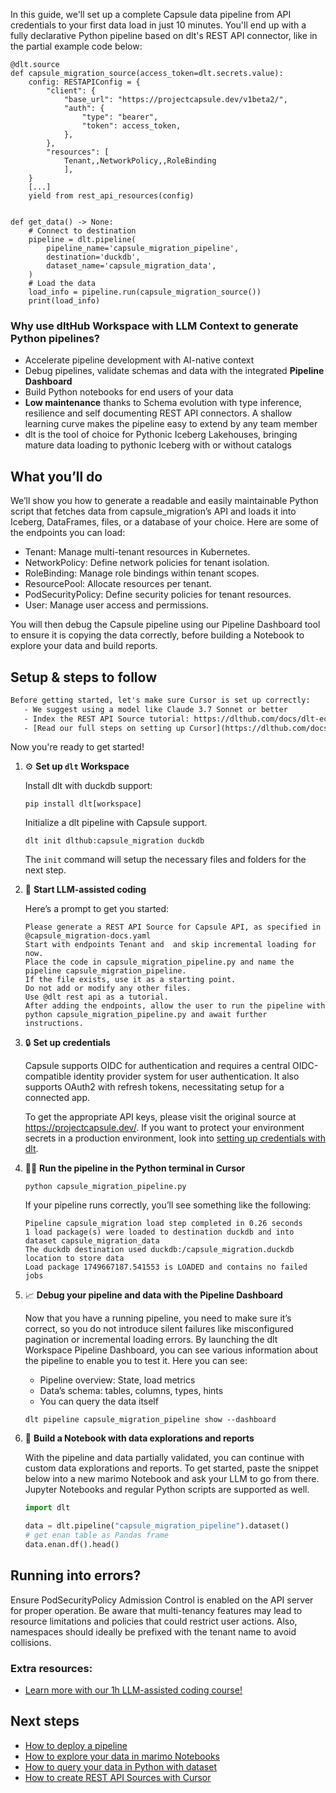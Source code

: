 In this guide, we'll set up a complete Capsule data pipeline from API credentials to your first data load in just 10 minutes. You'll end up with a fully declarative Python pipeline based on dlt's REST API connector, like in the partial example code below:

```python-outcome
@dlt.source
def capsule_migration_source(access_token=dlt.secrets.value):
    config: RESTAPIConfig = {
        "client": {
            "base_url": "https://projectcapsule.dev/v1beta2/",
            "auth": {
                "type": "bearer",
                "token": access_token,
            },
        },
        "resources": [
            Tenant,,NetworkPolicy,,RoleBinding
            ],
    }
    [...]
    yield from rest_api_resources(config)


def get_data() -> None:
    # Connect to destination
    pipeline = dlt.pipeline(
        pipeline_name='capsule_migration_pipeline',
        destination='duckdb',
        dataset_name='capsule_migration_data', 
    )
    # Load the data
    load_info = pipeline.run(capsule_migration_source())
    print(load_info) 
```

### Why use dltHub Workspace with LLM Context to generate Python pipelines?

- Accelerate pipeline development with AI-native context
- Debug pipelines, validate schemas and data with the integrated **Pipeline Dashboard**
- Build Python notebooks for end users of your data
- **Low maintenance** thanks to Schema evolution with type inference, resilience and self documenting REST API connectors. A shallow learning curve makes the pipeline easy to extend by any team member
- dlt is the tool of choice for Pythonic Iceberg Lakehouses, bringing mature data loading to pythonic Iceberg with or without catalogs

## What you’ll do

We’ll show you how to generate a readable and easily maintainable Python script that fetches data from capsule_migration’s API and loads it into Iceberg, DataFrames, files, or a database of your choice. Here are some of the endpoints you can load:

- Tenant: Manage multi-tenant resources in Kubernetes.
- NetworkPolicy: Define network policies for tenant isolation.
- RoleBinding: Manage role bindings within tenant scopes.
- ResourcePool: Allocate resources per tenant.
- PodSecurityPolicy: Define security policies for tenant resources.
- User: Manage user access and permissions.

You will then debug the Capsule pipeline using our Pipeline Dashboard tool to ensure it is copying the data correctly, before building a Notebook to explore your data and build reports.

## Setup & steps to follow

```default
Before getting started, let's make sure Cursor is set up correctly:
   - We suggest using a model like Claude 3.7 Sonnet or better
   - Index the REST API Source tutorial: https://dlthub.com/docs/dlt-ecosystem/verified-sources/rest_api/ and add it to context as **@dlt rest api**
   - [Read our full steps on setting up Cursor](https://dlthub.com/docs/dlt-ecosystem/llm-tooling/cursor-restapi#23-configuring-cursor-with-documentation)
```

Now you're ready to get started!

1. ⚙️ **Set up `dlt` Workspace**
    
    Install dlt with duckdb support:
    ```shell
    pip install dlt[workspace]
    ```

    Initialize a dlt pipeline with Capsule support.
    ```shell
    dlt init dlthub:capsule_migration duckdb
    ```

    The `init` command will setup the necessary files and folders for the next step.
    
2. 🤠 **Start LLM-assisted coding**
    
    Here’s a prompt to get you started:
    
    ```prompt
    Please generate a REST API Source for Capsule API, as specified in @capsule_migration-docs.yaml 
    Start with endpoints Tenant and  and skip incremental loading for now. 
    Place the code in capsule_migration_pipeline.py and name the pipeline capsule_migration_pipeline. 
    If the file exists, use it as a starting point. 
    Do not add or modify any other files. 
    Use @dlt rest api as a tutorial. 
    After adding the endpoints, allow the user to run the pipeline with python capsule_migration_pipeline.py and await further instructions.
    ```

    
3. 🔒 **Set up credentials** 
    
    Capsule supports OIDC for authentication and requires a central OIDC-compatible identity provider system for user authentication. It also supports OAuth2 with refresh tokens, necessitating setup for a connected app.
    
    To get the appropriate API keys, please visit the original source at https://projectcapsule.dev/.
    If you want to protect your environment secrets in a production environment, look into [setting up credentials with dlt](https://dlthub.com/docs/walkthroughs/add_credentials).
    
4. 🏃‍♀️ **Run the pipeline in the Python terminal in Cursor**
    
    ```shell
    python capsule_migration_pipeline.py
    ```
    
    If your pipeline runs correctly, you’ll see something like the following:
    
    ```shell
    Pipeline capsule_migration load step completed in 0.26 seconds
    1 load package(s) were loaded to destination duckdb and into dataset capsule_migration_data
    The duckdb destination used duckdb:/capsule_migration.duckdb location to store data
    Load package 1749667187.541553 is LOADED and contains no failed jobs
    ```
    
5. 📈 **Debug your pipeline and data with the Pipeline Dashboard**

    Now that you have a running pipeline, you need to make sure it’s correct, so you do not introduce silent failures like misconfigured pagination or incremental loading errors. By launching the dlt Workspace Pipeline Dashboard, you can see various information about the pipeline to enable you to test it. Here you can see:
    - Pipeline overview: State, load metrics
    - Data’s schema: tables, columns, types, hints
    - You can query the data itself
    
    ```shell
    dlt pipeline capsule_migration_pipeline show --dashboard
    ```
    
6. 🐍 **Build a Notebook with data explorations and reports**

    With the pipeline and data partially validated, you can continue with custom data explorations and reports. To get started, paste the snippet below into a new marimo Notebook and ask your LLM to go from there. Jupyter Notebooks and regular Python scripts are supported as well.

    
    ```python
    import dlt

   data = dlt.pipeline("capsule_migration_pipeline").dataset()
   # get enan table as Pandas frame
   data.enan.df().head()
    ```

## Running into errors?

Ensure PodSecurityPolicy Admission Control is enabled on the API server for proper operation. Be aware that multi-tenancy features may lead to resource limitations and policies that could restrict user actions. Also, namespaces should ideally be prefixed with the tenant name to avoid collisions.

### Extra resources:

- [Learn more with our 1h LLM-assisted coding course!](https://www.youtube.com/watch?v=GGid70rnJuM)

## Next steps

- [How to deploy a pipeline](https://dlthub.com/docs/walkthroughs/deploy-a-pipeline)
- [How to explore your data in marimo Notebooks](https://dlthub.com/docs/general-usage/dataset-access/marimo)
- [How to query your data in Python with dataset](https://dlthub.com/docs/general-usage/dataset-access/dataset)
- [How to create REST API Sources with Cursor](https://dlthub.com/docs/dlt-ecosystem/llm-tooling/cursor-restapi)